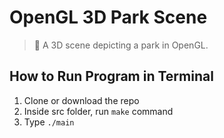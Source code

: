 # OpenGL 3D Park Scene

> :sunflower: A 3D scene depicting a park in OpenGL.

## How to Run Program in Terminal

1. Clone or download the repo
2. Inside src folder, run `make` command
3. Type `./main`

